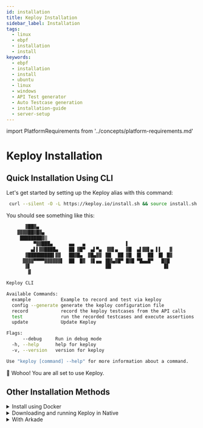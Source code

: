 ```yaml
---
id: installation
title: Keploy Installation
sidebar_label: Installation
tags:
  - linux
  - ebpf
  - installation
  - install
keywords:
  - ebpf
  - installation
  - install
  - ubuntu
  - linux
  - windows
  - API Test generator
  - Auto Testcase generation
  - installation-guide
  - server-setup
---
```


import PlatformRequirements from '../concepts/platform-requirements.md'

<PlatformRequirements/>

# Keploy Installation

## Quick Installation Using CLI

Let's get started by setting up the Keploy alias with this command:

```bash
 curl --silent -O -L https://keploy.io/install.sh && source install.sh
```

You should see something like this:

```bash
       ▓██▓▄
    ▓▓▓▓██▓█▓▄
     ████████▓▒
          ▀▓▓███▄      ▄▄   ▄               ▌
         ▄▌▌▓▓████▄    ██ ▓█▀  ▄▌▀▄  ▓▓▌▄   ▓█  ▄▌▓▓▌▄ ▌▌   ▓
       ▓█████████▌▓▓   ██▓█▄  ▓█▄▓▓ ▐█▌  ██ ▓█  █▌  ██  █▌ █▓
      ▓▓▓▓▀▀▀▀▓▓▓▓▓▓▌  ██  █▓  ▓▌▄▄ ▐█▓▄▓█▀ █▓█ ▀█▄▄█▀   █▓█
       ▓▌                           ▐█▌                   █▌
        ▓

Keploy CLI

Available Commands:
  example           Example to record and test via keploy
  config --generate generate the keploy configuration file
  record            record the keploy testcases from the API calls
  test              run the recorded testcases and execute assertions
  update            Update Keploy

Flags:
      --debug     Run in debug mode
  -h, --help      help for keploy
  -v, --version   version for keploy

Use "keploy [command] --help" for more information about a command.
```

🎉 Wohoo! You are all set to use Keploy.

## Other Installation Methods

<details>
<summary>Install using Docker</summary>

### Downloading and running Keploy in Docker

#### On macOS

Note : Keploy is not supported natively on MacOS, so you can follow the below method to run with docker

1. Open up a terminal window.

2. Create a bridge network in Docker using the following docker network create command:

```bash
docker network create keploy-network
```

3. Run the following command to start the Keploy container:

```bash
alias keploy="docker run --name keploy-v2 -p 16789:16789 --network keploy-network --privileged --pid=host -v $(pwd):$(pwd) -w $(pwd) -v /sys/fs/cgroup:/sys/fs/cgroup -v /sys/kernel/debug:/sys/kernel/debug -v /sys/fs/bpf:/sys/fs/bpf -v /var/run/docker.sock:/var/run/docker.sock --rm ghcr.io/keploy/keploy"
```

</details>

<details>
<summary>Downloading and running Keploy in Native</summary>

### Downloading and running Keploy in Native

**Prequisites:**

- Linux Kernel version 5.15 or higher
- Run `uname -a` to verify the system architecture.
- In case of Windows, use WSL with Ubuntu 20.04 LTS or higher.

<summary>Downloading and running Keploy On WSL/Linux AMD</summary>

#### On WSL/Linux AMD

1. Open the terminal Session.
2. Run the following command to download and install Keploy:

```bash
curl --silent --location "https://github.com/keploy/keploy/releases/latest/download/keploy_linux_amd64.tar.gz" | tar xz --overwrite -C /tmp
sudo mkdir -p /usr/local/bin && sudo mv /tmp/keploy /usr/local/bin/keploy
```

#### On WSL/Linux ARM

1. Open the terminal Session
2. Run the following command to download and install Keploy:

```bash
curl --silent --location "https://github.com/keploy/keploy/releases/latest/download/keploy_linux_arm64.tar.gz" | tar xz --overwrite -C /tmp
sudo mkdir -p /usr/local/bin && sudo mv /tmp/keploy /usr/local/bin/keploy

```

> Note: Keploy is not supported on MacOS natively.

### Setting up the Docker Desktop for WSL 2

1. Install Docker Desktop for Windows from [here](https://docs.docker.com/desktop/windows/install/).

When developing on Windows with Docker Desktop and WSL 2, it's crucial to configure Docker Desktop to allow WSL 2 distributions to access the Docker daemon. This setup enables seamless integration between your Windows environment, WSL 2 Linux distros, and Docker.

By default, Docker Desktop may not be configured to work with all WSL 2 distros out of the box. Proper configuration ensures that you can run Docker commands from within your WSL 2 environment, allowing for a more native Linux development experience while leveraging the power of Windows.

> This setup is essential for Keploy to function correctly in a WSL 2 environment, as it needs to interact with the Docker daemon to manage containers and networks effectively.
> For detailed instructions on how to configure `Docker Desktop` for WSL 2, please refer to the [official Docker documentation](https://docs.docker.com/desktop/wsl/).

</details>

<details>
<summary>With Arkade</summary>

### With Arkade

1. Installing Arkade

```bash
# Note: you can also run without `sudo` and move the binary yourself
curl -sLS https://get.arkade.dev | sudo sh

arkade --help
ark --help  # a handy alias

# Windows users with Git Bash
curl -sLS https://get.arkade.dev | sh
```

2. Install Keploy

```bash
arkade get keploy
```

Or you can also download specific version of Keploy using the following command:

```bash
arkade get keploy@2.2.0-alpha23
```

</details>
